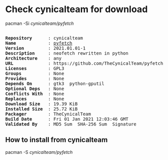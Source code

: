 # Check cynicalteam for download

pacman -Si *cynicalteam/pyfetch*

<div class="highlight"><pre class="highlight"><text>
<b>Repository</b>      : cynicalteam
<b>Name</b>            : <a href="../../x86_64/pyfetch-2021.01.01-1-any.pkg.tar.zst">pyfetch</a>
<b>Version</b>         : 2021.01.01-1
<b>Description</b>     : neofetch rewritten in python
<b>Architecture</b>    : any
<b>URL</b>             : https://github.com/TheCynicalTeam/pyfetch
<b>Licenses</b>        : GPL3
<b>Groups</b>          : None
<b>Provides</b>        : None
<b>Depends On</b>      : gtk3  python-gputil
<b>Optional Deps</b>   : None
<b>Conflicts With</b>  : None
<b>Replaces</b>        : None
<b>Download Size</b>   : 19.39 KiB
<b>Installed Size</b>  : 25.72 KiB
<b>Packager</b>        : TheCynicalTeam <wayne6324@gmail.com>
<b>Build Date</b>      : Fri 01 Jan 2021 12:03:46 GMT
<b>Validated By</b>    : MD5 Sum  SHA-256 Sum  Signature
</text></pre></div>

## How to install from cynicalteam

pacman -S *cynicalteam/pyfetch*
